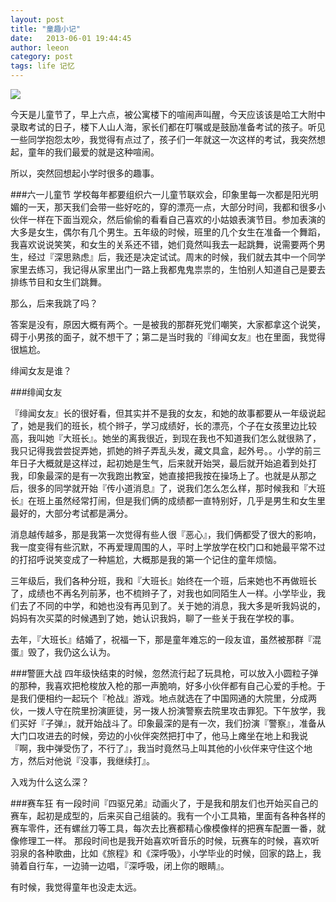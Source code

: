 ```yaml
---
layout: post
title: "童趣小记"
date:   2013-06-01 19:44:45
author: leeon
category: post
tags: life 记忆
---
```


<img src="{{ site.cdn }}/img/pages/child.jpg">

<!-- break -->
今天是儿童节了，早上六点，被公寓楼下的喧闹声叫醒，今天应该该是哈工大附中录取考试的日子，楼下人山人海，家长们都在叮嘱或是鼓励准备考试的孩子。听见一些同学抱怨太吵，我觉得有点过了，孩子们一年就这一次这样的考试，我突然想起，童年的我们最爱的就是这种喧闹。

所以，突然回想起小学时很多的趣事。

###六一儿童节
学校每年都要组织六一儿童节联欢会，印象里每一次都是阳光明媚的一天，那天我们会带一些好吃的，穿的漂亮一点，大部分时间，我都和很多小伙伴一样在下面当观众，然后偷偷的看看自己喜欢的小姑娘表演节目。参加表演的大多是女生，偶尔有几个男生。五年级的时候，班里的几个女生在准备一个舞蹈，我喜欢说说笑笑，和女生的关系还不错，她们竟然叫我去一起跳舞，说需要两个男生，经过『深思熟虑』后，我还是决定试试。周末的时候，我们就去其中一个同学家里去练习，我记得从家里出门一路上我都鬼鬼祟祟的，生怕别人知道自己是要去排练节目和女生们跳舞。

那么，后来我跳了吗？

答案是没有，原因大概有两个。一是被我的那群死党们嘲笑，大家都拿这个说笑，碍于小男孩的面子，就不想干了；第二是当时我的『绯闻女友』也在里面，我觉得很尴尬。

绯闻女友是谁？

###绯闻女友

『绯闻女友』长的很好看，但其实并不是我的女友，和她的故事都要从一年级说起了，她是我们的班长，梳个辫子，学习成绩好，长的漂亮，个子在女孩里边比较高，我叫她『大班长』。她坐的离我很近，到现在我也不知道我们怎么就很熟了，我只记得我尝尝捉弄她，抓她的辫子弄乱头发，藏文具盒，起外号。。小学的前三年日子大概就是这样过，起初她是生气，后来就开始哭，最后就开始追着到处打我，印象最深的是有一次我跑出教室，她直接把我按在操场上了。也就是从那之后，很多的同学就开始『传小道消息』了，说我们怎么怎么样，那时候我和『大班长』在班上虽然经常打闹，但是我们俩的成绩都一直特别好，几乎是男生和女生里最好的，大部分考试都是满分。

消息越传越多，那是我第一次觉得有些人很『恶心』，我们俩都受了很大的影响，我一度变得有些沉默，不再爱理周围的人，平时上学放学在校门口和她最平常不过的打招呼说笑变成了一种尴尬，大概那是我的第一个记住的童年烦恼。

三年级后，我们各种分班，我和『大班长』始终在一个班，后来她也不再做班长了，成绩也不再名列前茅，也不梳辫子了，对我也如同陌生人一样。小学毕业，我们去了不同的中学，和她也没有再见到了。关于她的消息，我大多是听我妈说的，妈妈有次买菜的时候遇到了她，她认识我妈，聊了一些关于我在学校的事。

去年，『大班长』结婚了，祝福一下，那是童年难忘的一段友谊，虽然被那群『混蛋』毁了，我仍这么认为。

###警匪大战
四年级快结束的时候，忽然流行起了玩具枪，可以放入小圆粒子弹的那种，我喜欢把枪梭放入枪的那一声脆响，好多小伙伴都有自己心爱的手枪。于是我们便相约一起玩个『枪战』游戏。地点就选在了中国网通的大院里，分成两伙，一拨人守在院里扮演匪徒，另一拨人扮演警察去院里攻击罪犯。下午放学，我们买好『子弹』，就开始战斗了。印象最深的是有一次，我们扮演『警察』，准备从大门口攻进去的时候，旁边的小伙伴突然把打中了，他马上瘫坐在地上和我说『啊，我中弹受伤了，不行了』，我当时竟然马上叫其他的小伙伴来守住这个地方，然后对他说『没事，我继续打』。

入戏为什么这么深？

###赛车狂
有一段时间『四驱兄弟』动画火了，于是我和朋友们也开始买自己的赛车，起初是成型的，后来买自己组装的。我有一个小工具箱，里面有各种各样的赛车零件，还有螺丝刀等工具，每次去比赛都精心像模像样的把赛车配置一番，就像修理工一样。
那段时间也是我开始喜欢听音乐的时候，玩赛车的时候，喜欢听羽泉的各种歌曲，比如《旅程》和《深呼吸》，小学毕业的时候，回家的路上，我骑着自行车，一边骑一边唱，『深呼吸，闭上你的眼睛』。


有时候，我觉得童年也没走太远。
